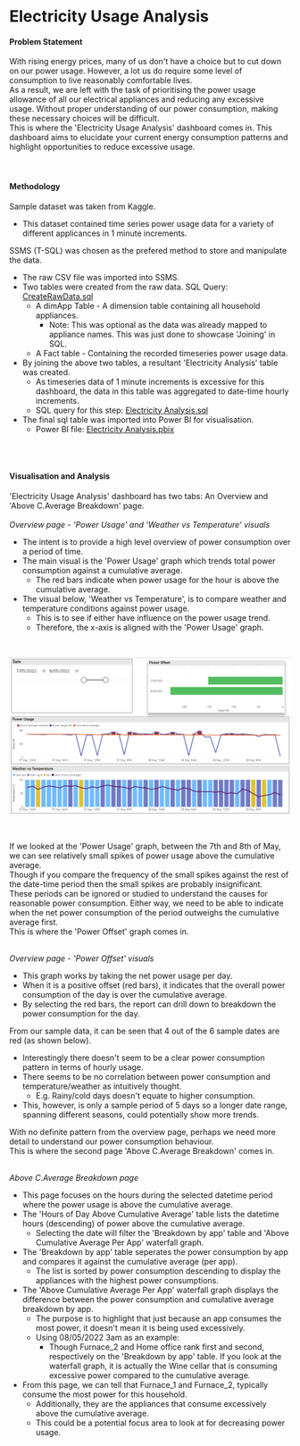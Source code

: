 # Electricity Usage Analysis #

#### Problem Statement ####
With rising energy prices, many of us don't have a choice but to cut down on our power usage. However, a lot us do require some level of consumption to live reasonably comfortable lives. <br/>
As a result, we are left with the task of prioritising the power usage allowance of all our electrical appliances and reducing any excessive usage. Without proper understanding of our power consumption, making these necessary choices will be difficult. <br/>
This is where the 'Electricity Usage Analysis' dashboard comes in. This dashboard aims to elucidate your current energy consumption patterns and highlight opportunities to reduce excessive usage. <br/>
<br/>
<br/>
#### Methodology ####
Sample dataset was taken from Kaggle.
* This dataset contained time series power usage data for a variety of different applicances in 1 minute increments. <br/>

SSMS (T-SQL) was chosen as the prefered method to store and manipulate the data.
* The raw CSV file was imported into SSMS.
* Two tables were created from the raw data. SQL Query: [CreateRawData.sql](https://github.com/KeenanJWong/Electricity-Usage-Analysis/blob/main/CreateRawData.sql)
  * A dimApp Table - A dimension table containing all household appliances.
      * Note: This was optional as the data was already mapped to appliance names. This was just done to showcase 'Joining' in SQL.
  * A Fact table - Containing the recorded timeseries power usage data.
* By joining the above two tables, a resultant 'Electricity Analysis' table was created.
  * As timeseries data of 1 minute increments is excessive for this dashboard, the data in this table was aggregated to date-time hourly increments.
  * SQL query for this step: [Electricity Analysis.sql](https://github.com/KeenanJWong/Electricity-Usage-Analysis/blob/main/Electricity%20Analysis.sql)
* The final sql table was imported into Power BI for visualisation.
  * Power BI file: [Electricity Analysis.pbix](https://github.com/KeenanJWong/Electricity-Usage-Analysis/blob/main/Electricity%20Analysis.pbix) 
<br/>
<br/>

#### Visualisation and Analysis ####

'Electricity Usage Analysis' dashboard has two tabs: An Overview and 'Above C.Average Breakdown' page. <br/>
<br/>
_Overview page - 'Power Usage' and 'Weather vs Temperature' visuals_
* The intent is to provide a high level overview of power consumption over a period of time.
* The main visual is the 'Power Usage' graph which trends total power consumption against a cumulative average.
  * The red bars indicate when power usage for the hour is above the cumulative average.
* The visual below, 'Weather vs Temperature', is to compare weather and temperature conditions against power usage.
  * This is to see if either have influence on the power usage trend.
  * Therefore, the x-axis is aligned with the 'Power Usage' graph.

<br/>

![Overview](https://github.com/KeenanJWong/Electricity-Usage-Analysis/blob/main/Electricity%20Analysis%20Overview.png)

<br/>


If we looked at the 'Power Usage' graph, between the 7th and 8th of May, we can see relatively small spikes of power usage above the cumulative average. <br/>
Though if you compare the frequency of the small spikes against the rest of the date-time period then the small spikes are probably insignificant.<br/>
These periods can be ignored or studied to understand the causes for reasonable power consumption. Either way, we need to be able to indicate when the net power consumption of the period outweighs the cumulative average first. <br/>
This is where the 'Power Offset' graph comes in. <br/>
<br/>

_Overview page - 'Power Offset' visuals_
* This graph works by taking the net power usage per day.
* When it is a positive offset (red bars), it indicates that the overall power consumption of the day is over the cumulative average.
* By selecting the red bars, the report can drill down to breakdown the power consumption for the day.

From our sample data, it can be seen that 4 out of the 6 sample dates are red (as shown below). <br/>
* Interestingly there doesn't seem to be a clear power consumption pattern in terms of hourly usage.
* There seems to be no correlation between power consumption and temperature/weather as intuitively thought.
  * E.g. Rainy/cold days doesn't equate to higher consumption.
* This, however, is only a sample period of 5 days so a longer date range, spanning different seasons, could potentially show more trends.

With no definite pattern from the overview page, perhaps we need more detail to understand our power consumption behaviour. <br/>
This is where the second page 'Above C.Average Breakdown' comes in. <br/>
<br/>

_Above C.Average Breakdown page_
* This page focuses on the hours during the selected datetime period where the power usage is above the cumulative average.
* The 'Hours of Day Above Cumulative Average' table lists the datetime hours (descending) of power above the cumulative average.
  * Selecting the date will filter the 'Breakdown by app' table and 'Above Cumulative Average Per App' waterfall graph.
* The 'Breakdown by app' table seperates the power consumption by app and compares it against the cumulative average (per app).
  * The list is sorted by power consumption descending to display the appliances with the highest power consumptions.
* The 'Above Cumulative Average Per App' waterfall graph displays the difference between the power consumption and cumulative average breakdown by app.
  * The purpose is to highlight that just because an app consumes the most power, it doesn't mean it is being used excessively.
  * Using 08/05/2022 3am as an example:
    * Though Furnace_2 and Home office rank first and second, respectively on the 'Breakdown by app' table. If you look at the waterfall graph, it is actually the Wine cellar that is consuming excessive power compared to the cumulative average.
* From this page, we can tell that Furnace_1 and Furnace_2, typically consume the most power for this household.
  * Additionally, they are the appliances that consume excessively above the cumulative average.
  * This could be a potential focus area to look at for decreasing power usage.
